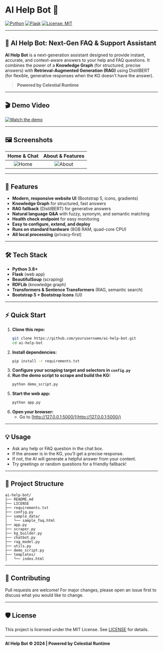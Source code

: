 # AI Help Bot 🤖

[![Python](https://img.shields.io/badge/Python-3.8%2B-blue?logo=python)](https://www.python.org/) [![Flask](https://img.shields.io/badge/Flask-Web%20App-green?logo=flask)](https://flask.palletsprojects.com/) [![License: MIT](https://img.shields.io/badge/License-MIT-yellow.svg)](LICENSE)

---

## 🌟 AI Help Bot: Next-Gen FAQ & Support Assistant

**AI Help Bot** is a next-generation assistant designed to provide instant, accurate, and context-aware answers to your help and FAQ questions. It combines the power of a **Knowledge Graph** (for structured, precise answers) with **Retrieval-Augmented Generation (RAG)** using DistilBERT (for flexible, generative responses when the KG doesn't have the answer).

> **Powered by Celestial Runtime**

---

## 🎬 Demo Video
[![Watch the demo](https://img.youtube.com/vi/DEMO_VIDEO_ID/0.jpg)](https://www.youtube.com/watch?v=DEMO_VIDEO_ID)

---

## 🖼️ Screenshots
| Home & Chat | About & Features |
|:----------:|:---------------:|
| ![Home](screenshot-home.png) | ![About](screenshot-about.png) |

---

## 🚀 Features
- **Modern, responsive website UI** (Bootstrap 5, icons, gradients)
- **Knowledge Graph** for structured, fast answers
- **RAG fallback** (DistilBERT) for generative answers
- **Natural language Q&A** with fuzzy, synonym, and semantic matching
- **Health check endpoint** for easy monitoring
- **Easy to configure, extend, and deploy**
- **Runs on standard hardware** (8GB RAM, quad-core CPU)
- **All local processing** (privacy-first)

---

## 🛠️ Tech Stack
- **Python 3.8+**
- **Flask** (web app)
- **BeautifulSoup** (scraping)
- **RDFLib** (knowledge graph)
- **Transformers & Sentence Transformers** (RAG, semantic search)
- **Bootstrap 5 + Bootstrap Icons** (UI)

---

## ⚡ Quick Start
1. **Clone this repo:**
   ```bash
   git clone https://github.com/yourusername/ai-help-bot.git
   cd ai-help-bot
   ```
2. **Install dependencies:**
   ```bash
   pip install -r requirements.txt
   ```
3. **Configure your scraping target and selectors in `config.py`**
4. **Run the demo script to scrape and build the KG:**
   ```bash
   python demo_script.py
   ```
5. **Start the web app:**
   ```bash
   python app.py
   ```
6. **Open your browser:**
   - Go to [http://127.0.0.1:5000/](http://127.0.0.1:5000/)

---

## 💡 Usage
- Ask any help or FAQ question in the chat box.
- If the answer is in the KG, you'll get a precise response.
- If not, the AI will generate a helpful answer from your content.
- Try greetings or random questions for a friendly fallback!

---

## 📂 Project Structure
```
ai-help-bot/
├── README.md
├── LICENSE
├── requirements.txt
├── config.py
├── sample_data/
│   └── sample_faq.html
├── app.py
├── scraper.py
├── kg_builder.py
├── chatbot.py
├── rag_model.py
├── utils.py
├── demo_script.py
├── templates/
│   └── index.html
```

---

## 🤝 Contributing
Pull requests are welcome! For major changes, please open an issue first to discuss what you would like to change.

---

## 🛡️ License
This project is licensed under the MIT License. See [LICENSE](LICENSE) for details.

---

**AI Help Bot &copy; 2024 | Powered by Celestial Runtime** 
